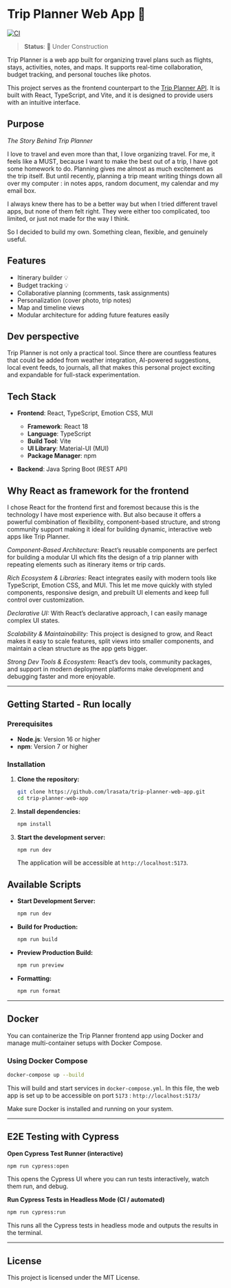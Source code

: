 # Trip Planner Web App 🚧
[![CI](https://github.com/lrasata/trip-planner-web-app/actions/workflows/trip-planner-ci.yml/badge.svg)](https://github.com/lrasata/trip-planner-web-app/actions/workflows/trip-planner-ci.yml)

> **Status**: 🚧 Under Construction

Trip Planner is a web app built for organizing travel plans such as flights, stays, activities, notes,
and maps. It supports real-time collaboration, budget tracking, and personal touches like photos.

This project serves as the frontend counterpart to the [Trip Planner API](https://github.com/lrasata/tripPlannerAPI). It is built with React, TypeScript, and
Vite, and it is designed to provide users with an intuitive interface.

## Purpose

_The Story Behind Trip Planner_

I love to travel and even more than that, I love organizing travel. For me, it feels like a MUST, because I want to
make the best out of a trip, I have got some homework to do. Planning gives me almost as much excitement as the trip
itself. But until recently, planning a trip meant writing things down all over my computer : in notes apps, random
document, my calendar and my email box.

I always knew there has to be a better way but when I tried different travel apps, but none of them felt right.
They were either too complicated, too limited, or just not made for the way I think.

So I decided to build my own. Something clean, flexible, and genuinely useful.

## Features

- Itinerary builder :bulb:
- Budget tracking :bulb:
- Collaborative planning (comments, task assignments)
- Personalization (cover photo, trip notes)
- Map and timeline views
- Modular architecture for adding future features easily

## Dev perspective

Trip Planner is not only a practical tool. Since there are countless features that could be added from weather integration,
AI-powered suggestions, local event feeds, to journals, all that makes this personal project exciting and expandable for full-stack experimentation.

## Tech Stack

- **Frontend**: React, TypeScript, Emotion CSS, MUI

  - **Framework**: React 18
  - **Language**: TypeScript
  - **Build Tool**: Vite
  - **UI Library**: Material-UI (MUI)
  - **Package Manager**: npm

- **Backend**: Java Spring Boot (REST API)

## Why React as framework for the frontend

I chose React for the frontend first and foremost because this is the technology I have most experience with.
But also because it offers a powerful combination of flexibility, component-based structure, and strong community
support making it ideal for building dynamic, interactive web apps like Trip Planner.

_Component-Based Architecture:_ React’s reusable components are perfect for building a modular UI which fits the
design of a trip planner with repeating elements such as itinerary items or trip cards.

_Rich Ecosystem & Libraries:_ React integrates easily with modern tools like TypeScript, Emotion CSS, and MUI.
This let me move quickly with styled components, responsive design, and prebuilt UI elements and keep full control over
customization.

_Declarative UI:_ With React’s declarative approach, I can easily manage complex UI states.

_Scalability & Maintainability:_ This project is designed to grow, and React makes it easy to scale features,
split views into smaller components, and maintain a clean structure as the app gets bigger.

_Strong Dev Tools & Ecosystem:_ React’s dev tools, community packages, and support in modern deployment platforms make development and debugging faster and more enjoyable.

---

## Getting Started - Run locally

### Prerequisites

- **Node.js**: Version 16 or higher
- **npm**: Version 7 or higher

### Installation

1. **Clone the repository:**

   ```bash
   git clone https://github.com/lrasata/trip-planner-web-app.git
   cd trip-planner-web-app
   ```

2. **Install dependencies:**

   ```bash
   npm install
   ```

3. **Start the development server:**

   ```bash
   npm run dev
   ```

   The application will be accessible at `http://localhost:5173`.

## Available Scripts

- **Start Development Server:**

  ```bash
  npm run dev
  ```

- **Build for Production:**

  ```bash
  npm run build
  ```

- **Preview Production Build:**

  ```bash
  npm run preview
  ```

- **Formatting:**

  ```bash
  npm run format
  ```

---

## Docker

You can containerize the Trip Planner frontend app using Docker and manage multi-container setups with Docker Compose.

### Using Docker Compose

```bash
docker-compose up --build
```

This will build and start services in `docker-compose.yml`. In this file, the web app is set up to be accessible on port `5173` : `http://localhost:5173/`

Make sure Docker is installed and running on your system.

---

## E2E Testing with Cypress

**Open Cypress Test Runner (interactive)**

```bash
npm run cypress:open
```

This opens the Cypress UI where you can run tests interactively, watch them run, and debug.

**Run Cypress Tests in Headless Mode (CI / automated)**

```bash
npm run cypress:run
```

This runs all the Cypress tests in headless mode and outputs the results in the terminal.

---

## License

This project is licensed under the MIT License.
